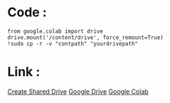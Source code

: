 # Code :
```
from google.colab import drive
drive.mount('/content/drive', force_remount=True)
!sudo cp -r -v "contpath" "yourdrivepath"

```
# Link :

[Create Shared Drive](https://td.msgsuite.workers.dev/)
[Google Drive](https://td.msgsuite.workers.dev/)
[Google Colab](https://td.msgsuite.workers.dev/)
